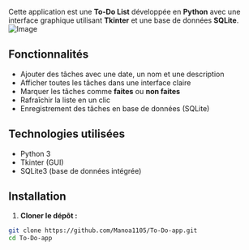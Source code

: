 Cette application est une **To-Do List** développée en **Python** avec une interface graphique utilisant **Tkinter** et une base de données **SQLite**.
![Image](https://github.com/user-attachments/assets/aa81c32c-877d-4bf7-a0d4-6646d945ab75)

##  Fonctionnalités

- Ajouter des tâches avec une date, un nom et une description
- Afficher toutes les tâches dans une interface claire
- Marquer les tâches comme **faites** ou **non faites**
- Rafraîchir la liste en un clic
- Enregistrement des tâches en base de données (SQLite)

## Technologies utilisées

- Python 3
- Tkinter (GUI)
- SQLite3 (base de données intégrée)

## Installation

1. **Cloner le dépôt :**

```bash
git clone https://github.com/Manoa1105/To-Do-app.git
cd To-Do-app
